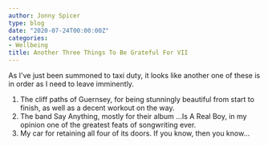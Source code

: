 ```yaml
---
author: Jonny Spicer
type: blog
date: "2020-07-24T00:00:00Z"
categories:
- Wellbeing
title: Another Three Things To Be Grateful For VII
---
```

As I've just been summoned to taxi duty, it looks like another one of these is in order as I need to leave imminently.

1) The cliff paths of Guernsey, for being stunningly beautiful from start to finish, as well as a decent workout on the way.
2) The band Say Anything, mostly for their album ...Is A Real Boy, in my opinion one of the greatest feats of songwriting ever.
3) My car for retaining all four of its doors. If you know, then you know...
